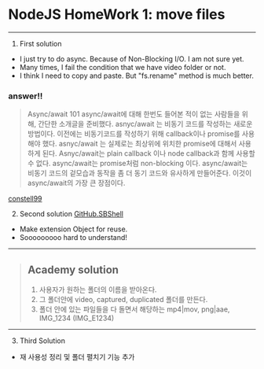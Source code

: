 # NodeJS HomeWork 1: move files

---

1. First solution

- I just try to do async. Because of Non-Blocking I/O. I am not sure yet.
- Many times, I fail the condition that we have video folder or not.
- I think I need to copy and paste. But "fs.rename" method is much better.

### answer!!

> Async/await 101
> async/await에 대해 한번도 들어본 적이 없는 사람들을 위해, 간단한 소개글을 준비했다.
> asnyc/await 는 비동기 코드를 작성하는 새로운 방법이다. 이전에는 비동기코드를 작성하기 위해 callback이나 promise를 사용해야 했다.
> asnyc/await 는 실제로는 최상위에 위치한 promise에 대해서 사용하게 된다. Asnyc/await는 plain callback 이나 node callback과 함께 사용할 수 없다.
> async/await는 promise처럼 non-blocking 이다.
> async/await는 비동기 코드의 겉모습과 동작을 좀 더 동기 코드와 유사하게 만들어준다. 이것이 async/await의 가장 큰 장점이다.

[constell99](https://medium.com/@constell99/%EC%9E%90%EB%B0%94%EC%8A%A4%ED%81%AC%EB%A6%BD%ED%8A%B8%EC%9D%98-async-await-%EA%B0%80-promises%EB%A5%BC-%EC%82%AC%EB%9D%BC%EC%A7%80%EA%B2%8C-%EB%A7%8C%EB%93%A4-%EC%88%98-%EC%9E%88%EB%8A%94-6%EA%B0%80%EC%A7%80-%EC%9D%B4%EC%9C%A0-c5fe0add656c)

2. Second solution
   [GitHub.SBShell](https://github.com/SBShell/dream-coding/blob/main/app.js)

- Make extension Object for reuse.
- Sooooooooo hard to understand!

---

> ## Academy solution
>
> 1.  사용자가 원하는 폴더의 이름을 받아온다.
> 2.  그 폴더안에 video, captured, duplicated 폴더를 만든다.
> 3.  폴더 안에 있는 파일들을 다 돌면서 해당하는 mp4|mov, png|aae, IMG_1234 (IMG_E1234)

---

3. Third Solution

- 재 사용성 정리 및 폴더 펼치기 기능 추가
